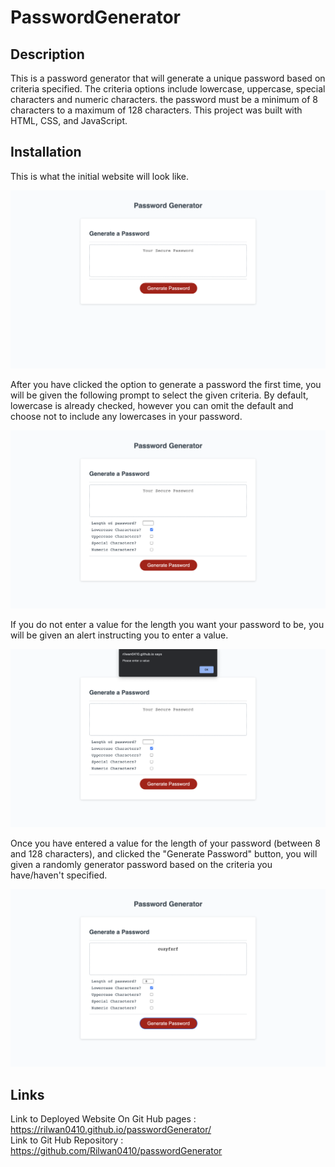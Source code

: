 # PasswordGenerator

## Description

This is a password generator that will generate a unique password based on criteria specified. The criteria options include lowercase, uppercase, special characters and numeric characters. the password must be a minimum of 8 characters to a maximum of 128 characters. This project was built with HTML, CSS, and JavaScript.

## Installation

This is what the initial website will look like.

![](/img/base-website-img.png)






After you have clicked the option to generate a password the first time, you will be given the following prompt to select the given criteria. By default, lowercase is already checked, however you can omit the default and choose not to include any lowercases in your password.

![](/img/after-clicked-generate-password-img.png)






If you do not enter a value for the length you want your password to be, you will be given an alert instructing you to enter a value.

![](/img/enter-a-value-error-img.png)






Once you have entered a value for the length of your password (between 8 and 128 characters), and clicked the "Generate Password" button, you will given a randomly generator password based on the criteria you have/haven't specified.

![](/img/password-generated-img.png)




## Links 

Link to Deployed Website On Git Hub pages : https://rilwan0410.github.io/passwordGenerator/  
Link to Git Hub Repository : https://github.com/Rilwan0410/passwordGenerator